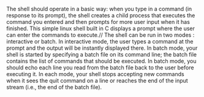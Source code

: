 
The shell should operate in a basic way: when you type in a command (in
response to its prompt), the shell creates a child process that executes the
command you entered and then prompts for more user input when it has
finished. 
This simple linux shell built in C displays a prompt where the user can enter the
commands to execute.//
The shell can be run in two modes : interactive or batch. In interactive mode, the
user types a command at the prompt and the output will be instantly displayed
there.
In batch mode, your shell is started by specifying a batch file on its command
line; the batch file contains the list of commands that should be executed. In
batch mode, you should echo each line you read from the batch file back to the
user before executing it.
In each mode, your shell stops accepting new commands when it sees the quit
command on a line or reaches the end of the input stream (i.e., the end of the
batch file).
